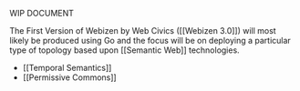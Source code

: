 WIP DOCUMENT

The First Version of Webizen by Web Civics ([[Webizen 3.0]]) will most likely be produced using Go and the focus will be on deploying a particular type of topology based upon [[Semantic Web]] technologies.

- [[Temporal Semantics]] 
- [[Permissive Commons]]


